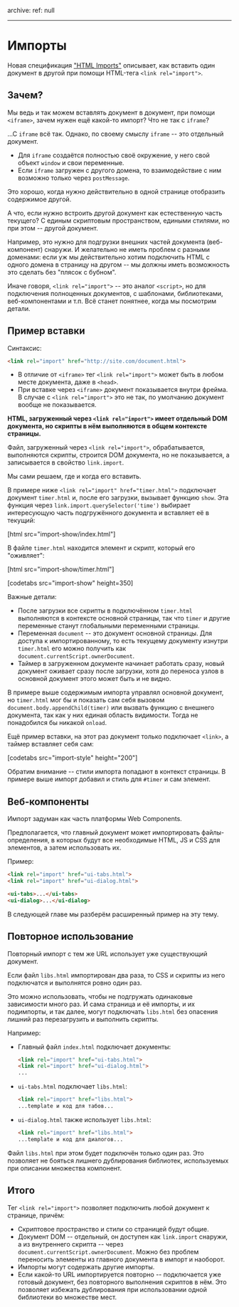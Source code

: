 archive:
  ref: null

---

# Импорты

Новая спецификация ["HTML Imports"](http://w3c.github.io/webcomponents/spec/imports/index.html) описывает, как вставить один документ в другой при помощи HTML-тега `<link rel="import">`.

## Зачем?

Мы ведь и так можем вставлять документ в документ, при помощи `<iframe>`, зачем нужен ещё какой-то импорт? Что не так с `iframe`?

...С `iframe` всё так. Однако, по своему смыслу `iframe` -- это отдельный документ.

- Для `iframe` создаётся полностью своё окружение, у него свой объект `window` и свои переменные.
- Если `iframe` загружен с другого домена, то взаимодействие с ним возможно только через `postMessage`.

Это хорошо, когда нужно действительно в одной странице отобразить содержимое другой.

А что, если нужно встроить другой документ как естественную часть текущего? С единым скриптовым пространством, едиными стилями, но при этом -- другой документ.

Например, это нужно для подгрузки внешних частей документа (веб-компонент) снаружи. И желательно не иметь проблем с разными доменами: если уж мы действительно хотим подключить HTML с одного домена в  страницу на другом -- мы должны иметь возможность это сделать без "плясок с бубном".

Иначе говоря, `<link rel="import">` -- это аналог `<script>`, но для подключения полноценных документов, с шаблонами, библиотеками, веб-компонентами и т.п. Всё станет понятнее, когда мы посмотрим детали.

## Пример вставки

Синтаксис:

```html
<link rel="import" href="http://site.com/document.html">
```

- В отличие от `<iframe>` тег `<link rel="import">` может быть в любом месте документа, даже в `<head>`.
- При вставке через `<iframe>` документ показывается внутри фрейма. В случае с `<link rel="import">` это не так, по умолчанию документ вообще не показывается.

**HTML, загруженный через `<link rel="import">` имеет отдельный DOM документа, но скрипты в нём выполняются в общем контексте страницы.**

Файл, загруженный через `<link rel="import">`, обрабатывается, выполняются скрипты, строится DOM документа, но не показывается, а записывается в свойство `link.import`.

Мы сами решаем, где и когда его вставить.

В примере ниже `<link rel="import" href="timer.html">` подключает документ `timer.html` и, после его загрузки, вызывает функцию `show`. Эта функция через `link.import.querySelector('time')` выбирает интересующую часть подгружённого документа и вставляет её в текущий:

[html src="import-show/index.html"]

В файле `timer.html` находится элемент и скрипт, который его "оживляет":

[html src="import-show/timer.html"]

[codetabs src="import-show" height=350]

Важные детали:

- После загрузки все скрипты в подключённом `timer.html` выполняются в контексте основной страницы, так что `timer` и другие переменные станут глобальными переменными страницы.
- Переменная `document` -- это документ основной страницы. Для доступа к импортированному, то есть текущему документу изнутри `timer.html` его можно получить как `document.currentScript.ownerDocument`.
- Таймер в загруженном документе начинает работать сразу, новый документ оживает сразу после загрузки, хотя до переноса узлов в основной документ этого может быть и не видно.

В примере выше содержимым импорта управлял основной документ, но `timer.html` мог бы и показать сам себя вызовом `document.body.appendChild(timer)` или вызвать функцию с внешнего документа, так как у них единая область видимости. Тогда не понадобился бы никакой `onload`.

Ещё пример вставки, на этот раз документ только подключает `<link>`, а таймер вставляет себя сам:

[codetabs src="import-style" height="200"]

Обратим внимание -- стили импорта попадают в контекст страницы. В примере выше импорт добавил и стиль для `#timer` и сам элемент.

## Веб-компоненты

Импорт задуман как часть платформы Web Components.

Предполагается, что главный документ может импортировать файлы-определения, в которых будут все необходимые HTML, JS и CSS для элементов, а затем использовать их.

Пример:

```html
<link rel="import" href="ui-tabs.html">
<link rel="import" href="ui-dialog.html">

<ui-tabs>...</ui-tabs>
<ui-dialog>...</ui-dialog>
```

В следующей главе мы разберём расширенный пример на эту тему.

## Повторное использование

Повторный импорт с тем же URL использует уже существующий документ.

Если файл `libs.html` импортирован два раза, то CSS и скрипты из него подключатся и выполнятся ровно один раз.

Это можно использовать, чтобы не подгружать одинаковые зависимости много раз. И сама страница и её импорты, и их подимпорты, и так далее, могут подключать `libs.html` без опасения лишний раз перезагрузить и выполнить скрипты.

Например:

- Главный файл `index.html` подключает документы:

    ```html no-beautify
    <link rel="import" href="ui-tabs.html">
    <link rel="import" href="ui-dialog.html">
    ...
    ```
- `ui-tabs.html` подключает `libs.html`:

    ```html no-beautify
    <link rel="import" href="libs.html">
    ...template и код для табов...
    ```

- `ui-dialog.html` также использует `libs.html`:

    ```html no-beautify
    <link rel="import" href="libs.html">
    ...template и код для диалогов...
    ```

Файл `libs.html` при этом будет подключён только один раз. Это позволяет не бояться лишнего дублирования библиотек, используемых при описании множества компонент.

## Итого

Тег `<link rel="import">` позволяет подключить любой документ к странице, причём:

- Скриптовое пространство и стили со страницей будут общие.
- Документ DOM -- отдельный, он доступен как `link.import` снаружи, а из внутреннего скрипта -- через `document.currentScript.ownerDocument`. Можно без проблем переносить элементы из главного документа в импорт и наоборот.
- Импорты могут содержать другие импорты.
- Если какой-то URL импортируется повторно -- подключается уже готовый документ, без повторного выполнения скриптов в нём. Это позволяет избежать дублирования при использовании одной библиотеки во множестве мест.

